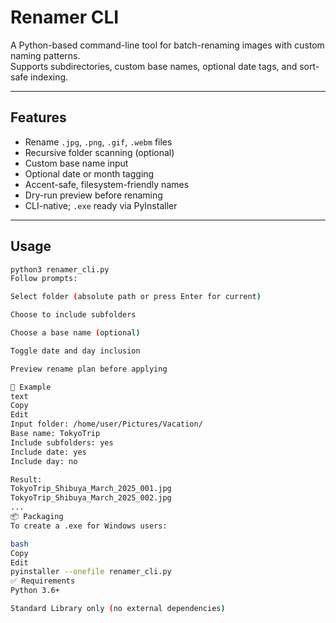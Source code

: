 # Renamer CLI

A Python-based command-line tool for batch-renaming images with custom naming patterns.  
Supports subdirectories, custom base names, optional date tags, and sort-safe indexing.

---

## Features

- Rename `.jpg`, `.png`, `.gif`, `.webm` files
- Recursive folder scanning (optional)
- Custom base name input
- Optional date or month tagging
- Accent-safe, filesystem-friendly names
- Dry-run preview before renaming
- CLI-native; `.exe` ready via PyInstaller

---

## Usage

```bash
python3 renamer_cli.py
Follow prompts:

Select folder (absolute path or press Enter for current)

Choose to include subfolders

Choose a base name (optional)

Toggle date and day inclusion

Preview rename plan before applying

🧪 Example
text
Copy
Edit
Input folder: /home/user/Pictures/Vacation/
Base name: TokyoTrip
Include subfolders: yes
Include date: yes
Include day: no

Result:
TokyoTrip_Shibuya_March_2025_001.jpg
TokyoTrip_Shibuya_March_2025_002.jpg
...
📦 Packaging
To create a .exe for Windows users:

bash
Copy
Edit
pyinstaller --onefile renamer_cli.py
✅ Requirements
Python 3.6+

Standard Library only (no external dependencies)
